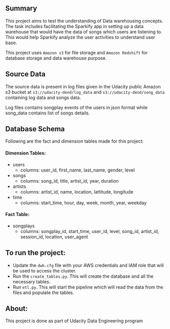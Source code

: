 ## Summary
This project aims to test the understanding of Data warehousing concepts.
The task includes facilitating the Sparkify app in setting up a data warehouse
that would have the data of songs which users are listening to.
This would help Sparkify analyze the user activities to understand user base.

This project uses `Amazon s3` for file storage and `Amazon Redshift`
 for database storage and data warehouse purpose.

## Source Data
The source data is present in log files given in the Udacity public Amazon s3 bucket  at `s3://udacity-dend/log_data`
and `s3://udacity-dend/song_data` containing log data and songs data.

Log files contains songplay events of the users in json format
while song_data contains list of songs details.

## Database Schema
Following are the fact and dimension tables made for this project:
#### Dimension Tables:
   * users
        * columns: user_id, first_name, last_name, gender, level
   * songs
        * columns: song_id, title, artist_id, year, duration
   * artists
        * columns: artist_id, name, location, lattitude, longitude
   * time
        * columns: start_time, hour, day, week, month, year, weekday

#### Fact Table:
   * songplays
        * columns: songplay_id, start_time, user_id, level, song_id, artist_id, session_id, location, user_agent

## To run the project:
   * Update the `dwh.cfg` file with your AWS credentials and IAM role that will be used to access the cluster.
   * Run the `create_tables.py`. This will create the database and all the necessary tables.
   * Run `etl.py`. This will start the pipeline which will read the data from the files and populate the tables.

## About:
This project is done as part of Udacity Data Engineering program
